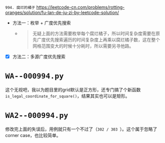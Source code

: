 
`994. 腐烂的橘子` https://leetcode-cn.com/problems/rotting-oranges/solution/fu-lan-de-ju-zi-by-leetcode-solution/
- 方法一：枚举 + 广度优先搜索
  * > 无疑上面的方法需要枚举每个腐烂橘子，所以时间复杂度需要在原先广度优先搜索遍历的时间复杂度上再乘以腐烂橘子数，这在整个网格范围变大的时候十分耗时，所以需要另寻他路。
- [x] 方法二：多源广度优先搜索

# `WA--000994.py`

这个无视吧，我以为题目里的grid默认是正方形，还专门搞了个新函数`is_legal_coordinate_for_square()`，结果其实也可以是矩形。

# `WA2--000994.py`

修改完上面的失误后，用例就只有一个不过了（`302 / 303 `）。这个属于忽略了corner case，也比较简单。
